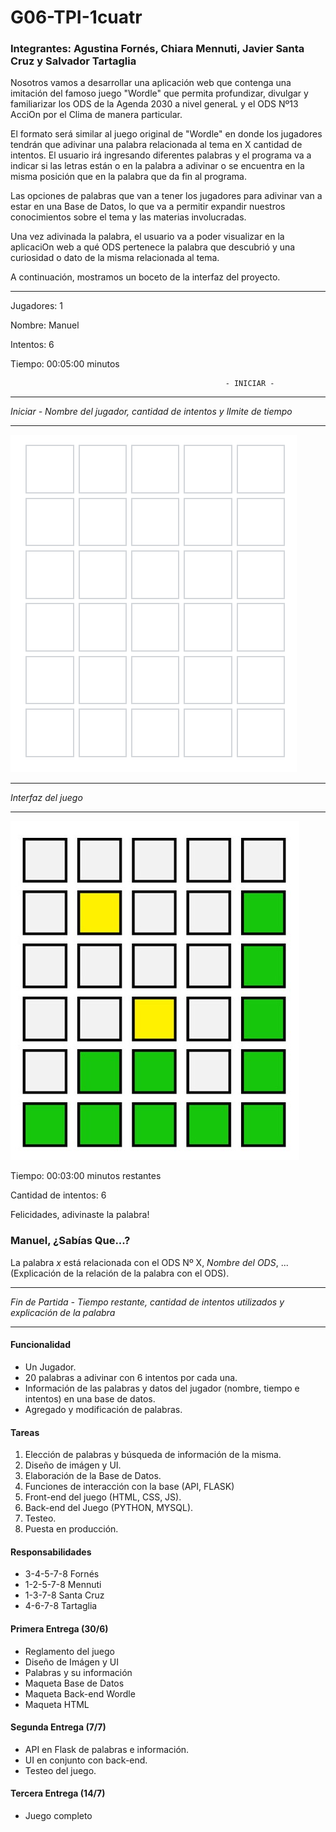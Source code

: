 # G06-TPI-1cuatr
### Integrantes: Agustina Fornés, Chiara Mennuti, Javier Santa Cruz y Salvador Tartaglia

Nosotros vamos a desarrollar una aplicación web que contenga una imitación del famoso juego "Wordle" que permita profundizar, divulgar y familiarizar los ODS de la Agenda 2030 a nivel generaL y el ODS Nº13 AcciOn por el Clima de manera particular.  

El formato será similar al juego original de "Wordle" en donde los jugadores tendrán que adivinar una palabra relacionada al tema en X cantidad de intentos. El usuario irá ingresando diferentes palabras y el programa va a indicar si las letras están o en la palabra a adivinar o se encuentra en la misma posición que en la palabra que da fin al programa. 

Las opciones de palabras que van a tener los jugadores para adivinar van a estar en una Base de Datos, lo que va a permitir expandir nuestros conocimientos sobre el tema y las materias involucradas.

Una vez adivinada la palabra, el usuario va a poder visualizar en la aplicaciOn web a qué ODS pertenece la palabra que descubrió y una curiosidad o dato de la misma relacionada al tema. 

A continuación, mostramos un boceto de la interfaz del proyecto.

----------------------------------------------------------------------------------------------------------------------------------------

Jugadores: 1

Nombre: Manuel

Intentos: 6

Tiempo: 00:05:00 minutos

                                                    - INICIAR - 

----------------------------------------------------------------------------------------------------------------------------------------

*Iniciar - Nombre del jugador, cantidad de intentos y lImite de tiempo* 

----------------------------------------------------------------------------------------------------------------------------------------

![image](wordle.png)

----------------------------------------------------------------------------------------------------------------------------------------

*Interfaz del juego*

----------------------------------------------------------------------------------------------------------------------------------------

![image](wordleCompletado.jpg)

Tiempo: 00:03:00 minutos restantes

Cantidad de intentos: 6

Felicidades, adivinaste la palabra!

### Manuel, ¿Sabías Que...?

La palabra *x* está relacionada con el ODS Nº X, *Nombre del ODS*, ... (Explicación de la relación de la palabra con el ODS). 

----------------------------------------------------------------------------------------------------------------------------------------

*Fin de Partida - Tiempo restante, cantidad de intentos utilizados y explicación de la palabra*

----------------------------------------------------------------------------------------------------------------------------------------

#### Funcionalidad

- Un Jugador.
- 20 palabras a adivinar con 6 intentos por cada una.
- Información de las palabras y datos del jugador (nombre, tiempo e intentos) en una base de datos.
- Agregado y modificación de palabras.


#### Tareas

1. Elección de palabras y búsqueda de información de la misma.
2. Diseño de imágen y UI.
3. Elaboración de la Base de Datos.
4. Funciones de interacción con la base (API, FLASK)
5. Front-end del juego (HTML, CSS, JS).
6. Back-end del Juego (PYTHON, MYSQL).
7. Testeo.
8. Puesta en producción.

#### Responsabilidades

- 3-4-5-7-8 Fornés
- 1-2-5-7-8 Mennuti
- 1-3-7-8 Santa Cruz
- 4-6-7-8 Tartaglia

#### Primera Entrega (30/6)

- Reglamento del juego
- Diseño de Imágen y UI
- Palabras y su información
- Maqueta Base de Datos
- Maqueta Back-end Wordle
- Maqueta HTML

#### Segunda Entrega (7/7)

- API en Flask de palabras e información.
- UI en conjunto con back-end.
- Testeo del juego.

#### Tercera Entrega (14/7)

- Juego completo 

